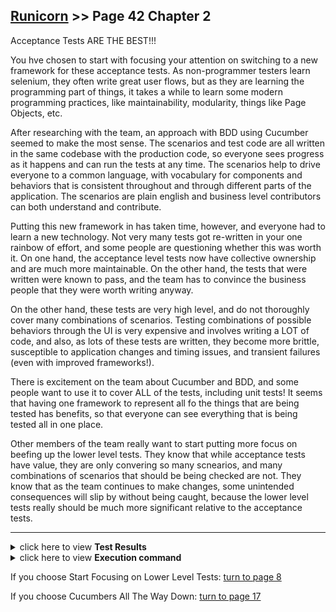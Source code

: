 ## [Runicorn](../page-0/README.md) >> Page 42 Chapter 2

Acceptance Tests ARE THE BEST!!!

You hve chosen to start with focusing your attention on switching to a new framework for these acceptance tests. As non-programmer testers learn selenium, they often write great user flows, but as they are learning the programming part of things, it takes a while to learn some modern programming practices, like maintainability, modularity, things like Page Objects, etc.

After researching with the team, an approach with BDD using Cucumber seemed to make the most sense.  The scenarios and test code are all written in the same codebase with the production code, so everyone sees progress as it happens and can run the tests at any time.  The scenarios help to drive everyone to a common language, with vocabulary for components and behaviors that is consistent throughout and through different parts of the application.  The scenarios are plain english and business level contributors can both understand and contribute.

Putting this new framework in has taken time, however, and everyone had to learn a new technology.  Not very many tests got re-written in your one rainbow of effort, and some people are questioning whether this was worth it. On one hand, the acceptance level tests now have collective ownership and are much more maintainable. On the other hand, the tests that were written were known to pass, and the team has to convince the business people that they were worth writing anyway. 

On the other hand, these tests are very high level, and do not thoroughly cover many combinations of scenarios. Testing combinations of possible behaviors through the UI is very expensive and involves writing a LOT of code, and also, as lots of these tests are written, they become more brittle, susceptible to application changes and timing issues, and transient failures (even with improved frameworks!).

There is excitement on the team about Cucumber and BDD, and some people want to use it to cover ALL of the tests, including unit tests!  It seems that having one framework to represent all fo the things that are being tested has benefits, so that everyone can see everything that is being tested all in one place.

Other members of the team really want to start putting more focus on beefing up the lower level tests.  They know that while acceptance tests have value, they are only convering so many scnearios, and many combinations of scenarios that should be being checked are not.  They know that as the team continues to make changes, some unintended consequences will slip by without being caught, because the lower level tests really should be much more significant relative to the acceptance tests.


<hr>

<details>
    <summary>click here to view <b>Test Results</b></summary>
    Need many more tests
    <img width="33%" src="assets/results.png"/>
</details>

<details>
    <summary>click here to view <b>Execution command</b></summary>

    ./execute.sh
</details

<hr>


If you choose Start Focusing on Lower Level Tests: [turn to page 8](../page-8/README.md)

If you choose Cucumbers All The Way Down: [turn to page 17](../page-17/README.md)